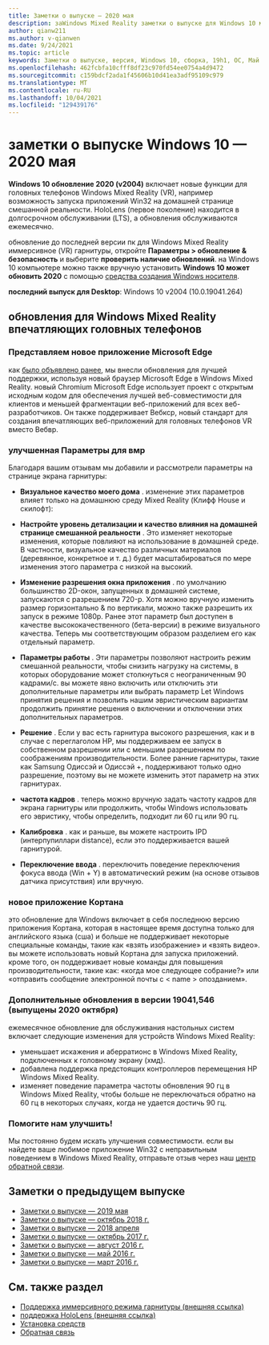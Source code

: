 ```yaml
---
title: Заметки о выпуске — 2020 мая
description: заWindows Mixed Reality заметки о выпуске для Windows 10 может быть 2020 обновлением.
author: qianw211
ms.author: v-qianwen
ms.date: 9/24/2021
ms.topic: article
keywords: Заметки о выпуске, версия, Windows 10, сборка, 19h1, ОС, Май 2020
ms.openlocfilehash: 462fcbfa10cfff8df23c970fd54ee0754a4d9472
ms.sourcegitcommit: c159bdcf2ada1f45606b10d41ea3adf95109c979
ms.translationtype: MT
ms.contentlocale: ru-RU
ms.lasthandoff: 10/04/2021
ms.locfileid: "129439176"
---
```

# <a name="windows-10-release-notes---may-2020"></a>заметки о выпуске Windows 10 — 2020 мая

**Windows 10 обновление 2020 (v2004)** включает новые функции для головных телефонов Windows Mixed Reality (VR), например возможность запуска приложений Win32 на домашней странице смешанной реальности. HoloLens (первое поколение) находится в долгосрочном обслуживании (LTS), а обновления обслуживаются ежемесячно.

обновление до последней версии пк для Windows Mixed Reality иммерсивное (VR) гарнитуры, откройте **Параметры > обновление & безопасность** и выберите **проверить наличие обновлений**. на Windows 10 компьютере можно также вручную установить **Windows 10 может обновить 2020** с помощью [средства создания Windows носителя](https://www.microsoft.com/software-download/windows10).

**последний выпуск для Desktop**: Windows 10 v2004 (10.0.19041.264)

## <a name="updates-for-windows-mixed-reality-immersive-headsets"></a>обновления для Windows Mixed Reality впечатляющих головных телефонов

### <a name="introducing-the-new-microsoft-edge"></a>Представляем новое приложение Microsoft Edge

как [было объявлено ранее](/windows/mixed-reality/new-microsoft-edge), мы внесли обновления для лучшей поддержки, используя новый браузер Microsoft Edge в Windows Mixed Reality. новый Chromium Microsoft Edge использует проект с открытым исходным кодом для обеспечения лучшей веб-совместимости для клиентов и меньшей фрагментации веб-приложений для всех веб-разработчиков. Он также поддерживает Вебкср, новый стандарт для создания впечатляющих веб-приложений для головных телефонов VR вместо Вебвр.

### <a name="improved-settings-for-wmr"></a>улучшенная Параметры для вмр

Благодаря вашим отзывам мы добавили и рассмотрели параметры на странице экрана гарнитуры:

* **Визуальное качество моего дома** . изменение этих параметров влияет только на домашнюю среду Mixed Reality (Клифф House и скилофт):

* **Настройте уровень детализации и качество влияния на домашней странице смешанной реальности** . Это изменяет некоторые изменения, которые повлияют на использование в домашней среде. В частности, визуальное качество различных материалов (деревянное, конкретное и т. д.) будет масштабироваться по мере изменения этого параметра с низкой на высокий.

* **Изменение разрешения окна приложения** . по умолчанию большинство 2D-окон, запущенных в домашней системе, запускаются с разрешением 720-p. Хотя можно вручную изменить размер горизонтально & по вертикали, можно также разрешить их запуск в режиме 1080p. Ранее этот параметр был доступен в качестве высококачественного (бета-версии) в режиме визуального качества. Теперь мы соответствующим образом разделием его как отдельный параметр.

* **Параметры работы** . Эти параметры позволяют настроить режим смешанной реальности, чтобы снизить нагрузку на системы, в которых оборудование может столкнуться с неограниченным 90 кадрами/с. вы можете явно включить или отключить эти дополнительные параметры или выбрать параметр Let Windows принятия решения и позволить нашим эвристическим вариантам продолжить принятие решения о включении и отключении этих дополнительных параметров.

* **Решение** . Если у вас есть гарнитура высокого разрешения, как и в случае с переглаголом HP, мы поддерживаем ее запуск в собственном разрешении или с меньшим разрешением по соображениям производительности. Более ранние гарнитуры, такие как Samsung Одиссэй и Одиссэй +, поддерживают только одно разрешение, поэтому вы не можете изменить этот параметр на этих гарнитурах.

* **частота кадров** . теперь можно вручную задать частоту кадров для экрана гарнитуры или продолжить, чтобы Windows использовать его эвристику, чтобы определить, подходит ли 60 гц или 90 гц.

* **Калибровка** . как и раньше, вы можете настроить IPD (интерпупиллари distance), если это поддерживается вашей гарнитурой.

* **Переключение ввода** . переключить поведение переключения фокуса ввода (Win + Y) в автоматический режим (на основе отзывов датчика присутствия) или вручную.

### <a name="new-cortana-app"></a>новое приложение Кортана

это обновление для Windows включает в себя последнюю версию приложения Кортана, которая в настоящее время доступна только для английского языка (сша) и больше не поддерживает некоторые специальные команды, такие как «взять изображение» и «взять видео». вы можете использовать новый Кортана для запуска приложений. кроме того, он поддерживает новые команды для повышения производительности, такие как: «когда мое следующее собрание?» или «отправить сообщение электронной почты с \< name \> опозданием».
    
### <a name="additional-updates-in-available-in-19041546-released-october-2020"></a>Дополнительные обновления в версии 19041,546 (выпущены 2020 октября)

ежемесячное обновление для обслуживания настольных систем включает следующие изменения для устройств Windows Mixed Reality: 
* уменьшает искажения и аберратионс в Windows Mixed Reality, подключенных к головному экрану (хмд). 
* добавлена поддержка предстоящих контроллеров перемещения HP Windows Mixed Reality. 
* изменяет поведение параметра частоты обновления 90 гц в Windows Mixed Reality, чтобы больше не переключаться обратно на 60 гц в некоторых случаях, когда не удается достичь 90 гц. 

### <a name="help-us-improve"></a>Помогите нам улучшить!

Мы постоянно будем искать улучшения совместимости.  если вы найдете ваше любимое приложение Win32 с неправильным поведением в Windows Mixed Reality, отправьте отзыв через наш [центр обратной связи](https://support.microsoft.com//help/4021566/windows-10-send-feedback-to-microsoft-with-feedback-hub).

## <a name="prior-release-notes"></a>Заметки о предыдущем выпуске

* [Заметки о выпуске — 2019 мая](release-notes-may-2019.md)
* [Заметки о выпуске — октябрь 2018 г.](release-notes-october-2018.md)
* [Заметки о выпуске — 2018 апреля](release-notes-april-2018.md)
* [Заметки о выпуске — октябрь 2017 г.](release-notes-october-2017.md)
* [Заметки о выпуске — август 2016 г.](release-notes-august-2016.md)
* [Заметки о выпуске — май 2016 г.](release-notes-may-2016.md)
* [Заметки о выпуске — март 2016 г.](release-notes-march-2016.md)

## <a name="see-also"></a>См. также раздел
* [Поддержка иммерсивного режима гарнитуры (внешняя ссылка)](./troubleshooting-windows-mixed-reality.md)
* [поддержка HoloLens (внешняя ссылка)](https://support.microsoft.com/products/hololens)
* [Установка средств](/windows/mixed-reality/develop/install-the-tools)
* [Обратная связь](/windows/mixed-reality/give-us-feedback)